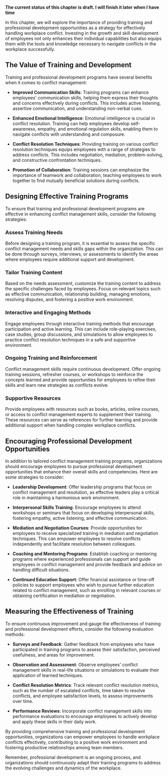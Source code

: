**The current status of this chapter is draft. I will finish it later when I have time**

In this chapter, we will explore the importance of providing training and professional development opportunities as a strategy for effectively handling workplace conflict. Investing in the growth and skill development of employees not only enhances their individual capabilities but also equips them with the tools and knowledge necessary to navigate conflicts in the workplace successfully.

The Value of Training and Development
-------------------------------------

Training and professional development programs have several benefits when it comes to conflict management:

* **Improved Communication Skills**: Training programs can enhance employees' communication skills, helping them express their thoughts and concerns effectively during conflicts. This includes active listening, assertive communication, and understanding non-verbal cues.

* **Enhanced Emotional Intelligence**: Emotional intelligence is crucial in conflict resolution. Training can help employees develop self-awareness, empathy, and emotional regulation skills, enabling them to navigate conflicts with understanding and composure.

* **Conflict Resolution Techniques**: Providing training on various conflict resolution techniques equips employees with a range of strategies to address conflicts. This includes negotiation, mediation, problem-solving, and constructive confrontation techniques.

* **Promotion of Collaboration**: Training sessions can emphasize the importance of teamwork and collaboration, teaching employees to work together to find mutually beneficial solutions during conflicts.

Designing Effective Training Programs
-------------------------------------

To ensure that training and professional development programs are effective in enhancing conflict management skills, consider the following strategies:

### Assess Training Needs

Before designing a training program, it is essential to assess the specific conflict management needs and skills gaps within the organization. This can be done through surveys, interviews, or assessments to identify the areas where employees require additional support and development.

### Tailor Training Content

Based on the needs assessment, customize the training content to address the specific challenges faced by employees. Focus on relevant topics such as effective communication, relationship building, managing emotions, resolving disputes, and fostering a positive work environment.

### Interactive and Engaging Methods

Engage employees through interactive training methods that encourage participation and active learning. This can include role-playing exercises, case studies, group discussions, and simulations to allow employees to practice conflict resolution techniques in a safe and supportive environment.

### Ongoing Training and Reinforcement

Conflict management skills require continuous development. Offer ongoing training sessions, refresher courses, or workshops to reinforce the concepts learned and provide opportunities for employees to refine their skills and learn new strategies as conflicts evolve.

### Supportive Resources

Provide employees with resources such as books, articles, online courses, or access to conflict management experts to supplement their training. These resources can serve as references for further learning and provide additional support when handling complex workplace conflicts.

Encouraging Professional Development Opportunities
--------------------------------------------------

In addition to tailored conflict management training programs, organizations should encourage employees to pursue professional development opportunities that enhance their overall skills and competencies. Here are some strategies to consider:

* **Leadership Development**: Offer leadership programs that focus on conflict management and resolution, as effective leaders play a critical role in maintaining a harmonious work environment.

* **Interpersonal Skills Training**: Encourage employees to attend workshops or seminars that focus on developing interpersonal skills, fostering empathy, active listening, and effective communication.

* **Mediation and Negotiation Courses**: Provide opportunities for employees to receive specialized training in mediation and negotiation techniques. This can empower employees to resolve conflicts independently and facilitate resolution between colleagues.

* **Coaching and Mentoring Programs**: Establish coaching or mentoring programs where experienced professionals can support and guide employees in conflict management and provide feedback and advice on handling difficult situations.

* **Continued Education Support**: Offer financial assistance or time-off policies to support employees who wish to pursue further education related to conflict management, such as enrolling in relevant courses or obtaining certification in mediation or negotiation.

Measuring the Effectiveness of Training
---------------------------------------

To ensure continuous improvement and gauge the effectiveness of training and professional development efforts, consider the following evaluation methods:

* **Surveys and Feedback**: Gather feedback from employees who have participated in training programs to assess their satisfaction, perceived usefulness, and areas for improvement.

* **Observation and Assessment**: Observe employees' conflict management skills in real-life situations or simulations to evaluate their application of learned techniques.

* **Conflict Resolution Metrics**: Track relevant conflict resolution metrics, such as the number of escalated conflicts, time taken to resolve conflicts, and employee satisfaction levels, to assess improvements over time.

* **Performance Reviews**: Incorporate conflict management skills into performance evaluations to encourage employees to actively develop and apply these skills in their daily work.

By providing comprehensive training and professional development opportunities, organizations can empower employees to handle workplace conflicts effectively, contributing to a positive work environment and fostering productive relationships among team members.

Remember, professional development is an ongoing process, and organizations should continuously adapt their training programs to address the evolving challenges and dynamics of the workplace.
